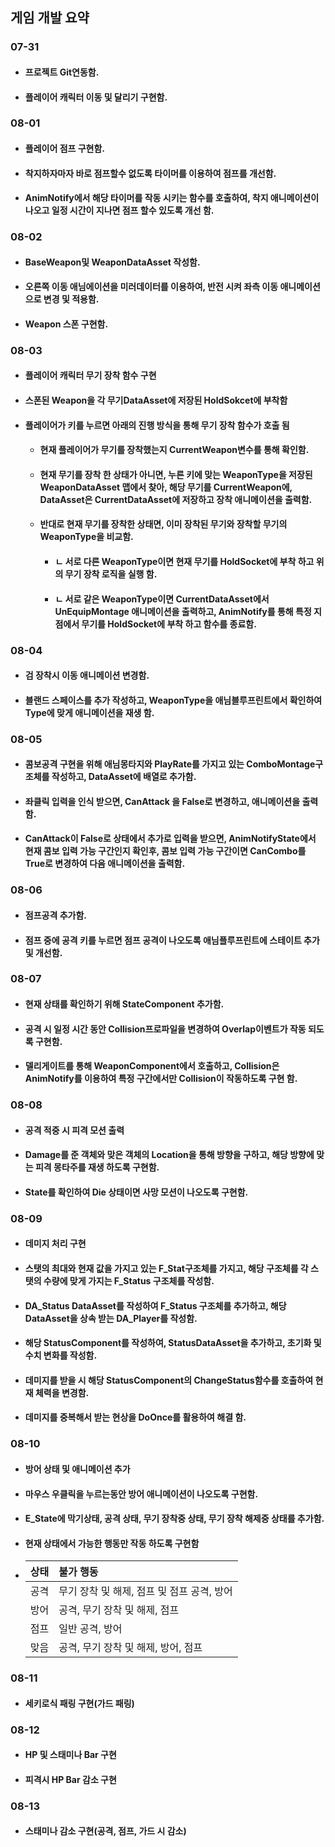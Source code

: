 ## 게임 개발 요약
### 07-31
+ #### 프로젝트 Git연동함.
+ #### 플레이어 캐릭터 이동 및 달리기 구현함.
  
### 08-01
+ #### 플레이어 점프 구현함.
+ #### 착지하자마자 바로 점프할수 없도록 타이머를 이용하여 점프를 개선함.
+ #### AnimNotify에서 해당 타이머를 작동 시키는 함수를 호출하여, 착지 애니메이션이 나오고 일정 시간이 지나면 점프 할수 있도록 개선 함.

### 08-02
+ #### BaseWeapon및 WeaponDataAsset 작성함.
+ #### 오른쪽 이동 애님에이션을 미러데이터를 이용하여, 반전 시켜 좌측 이동 애니메이션으로 변경 및 적용함.
+ #### Weapon 스폰 구현함.

### 08-03
+ #### 플레이어 캐릭터 무기 장착 함수 구현
+ #### 스폰된 Weapon을 각 무기DataAsset에 저장된 HoldSokcet에 부착함
+ #### 플레이어가 키를 누르면 아래의 진행 방식을 통해 무기 장착 함수가 호출 됨
  + #### 현재 플레이어가 무기를 장착했는지 CurrentWeapon변수를 통해 확인함.
  + #### 현재 무기를 장착 한 상태가 아니면, 누른 키에 맞는 WeaponType을 저장된 WeaponDataAsset 맵에서 찾아, 해당 무기를 CurrentWeapon에, DataAsset은 CurrentDataAsset에 저장하고 장착 애니메이션을 출력함.
  + #### 반대로 현재 무기를 장착한 상태면, 이미 장착된 무기와 장착할 무기의 WeaponType을 비교함.
    + #### ㄴ 서로 다른 WeaponType이면 현재 무기를 HoldSocket에 부착 하고 위의 무기 장착 로직을 실행 함.
    + #### ㄴ 서로 같은 WeaponType이면 CurrentDataAsset에서 UnEquipMontage 애니메이션을 출력하고, AnimNotify를 통해 특정 지점에서 무기를 HoldSocket에 부착 하고 함수를 종료함.

### 08-04
  + #### 검 장착시 이동 애니메이션 변경함.
  + #### 블랜드 스페이스를 추가 작성하고, WeaponType을 애님블루프린트에서 확인하여 Type에 맞게 애니메이션을 재생 함.
    
### 08-05
  + #### 콤보공격 구현을 위해 애님몽타지와 PlayRate를 가지고 있는 ComboMontage구조체를 작성하고, DataAsset에 배열로 추가함.
  + #### 좌클릭 입력을 인식 받으면, CanAttack 을 False로 변경하고, 애니메이션을 출력함.
  + #### CanAttack이 False로 상태에서 추가로 입력을 받으면, AnimNotifyState에서 현재 콤보 입력 가능 구간인지 확인후, 콤보 입력 가능 구간이면 CanCombo를 True로 변경하여 다음 애니메이션을 출력함.

### 08-06
  + #### 점프공격 추가함.
  + #### 점프 중에 공격 키를 누르면 점프 공격이 나오도록 애님플루프린트에 스테이트 추가 및 개선함.

### 08-07
  + #### 현재 상태를 확인하기 위해 StateComponent 추가함.
  + #### 공격 시 일정 시간 동안 Collision프로파일을 변경하여 Overlap이벤트가 작동 되도록 구현함.
  + #### 델리게이트를 통해 WeaponComponent에서 호출하고, Collision은 AnimNotify를 이용하여 특정 구간에서만 Collision이 작동하도록 구현 함.

### 08-08
  + #### 공격 적중 시 피격 모션 출력
  + #### Damage를 준 객체와 맞은 객체의 Location을 통해 방향을 구하고, 해당 방향에 맞는 피격 몽타주를 재생 하도록 구현함.
  + #### State를 확인하여 Die 상태이면 사망 모션이 나오도록 구현함.

### 08-09
  + #### 데미지 처리 구현
  + #### 스탯의 최대와 현재 값을 가지고 있는 F_Stat구조체를 가지고, 해당 구조체를 각 스탯의 수량에 맞게 가지는 F_Status 구조체를 작성함.
  + #### DA_Status DataAsset를 작성하여 F_Status 구조체를 추가하고, 해당 DataAsset을 상속 받는 DA_Player를 작성함.
  + #### 해당 StatusComponent를 작성하여, StatusDataAsset을 추가하고, 초기화 및 수치 변화를 작성함.
  + #### 데미지를 받을 시 해당 StatusComponent의 ChangeStatus함수를 호출하여 현재 체력을 변경함.
  + #### 데미지를 중복해서 받는 현상을 DoOnce를 활용하여 해결 함.

### 08-10
  + #### 방어 상태 및 애니메이션 추가
  + #### 마우스 우클릭을 누르는동안 방어 애니메이션이 나오도록 구현함.
  + #### E_State에 막기상태, 공격 상태, 무기 장착중 상태, 무기 장착 해제중 상태를 추가함.
  + #### 현재 상태에서 가능한 행동만 작동 하도록 구현함

  + |상태|불가 행동|
    |:------:|:-------------|
    | 공격 |무기 장착 및 해제, 점프 및 점프 공격, 방어|
    | 방어 |공격, 무기 장착 및 해제, 점프|
    | 점프 |일반 공격, 방어|
    | 맞음 |공격, 무기 장착 및 해제, 방어, 점프|
    
### 08-11
  + #### 세키로식 패링 구현(가드 패링)

### 08-12
  + #### HP 및 스태미나 Bar 구현
  + #### 피격시 HP Bar 감소 구현


### 08-13
  + #### 스태미나 감소 구현(공격, 점프, 가드 시 감소)
